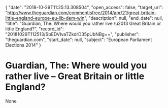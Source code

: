 {
  "date": "2018-10-29T11:25:13.308504", 
  "open_access": false, 
  "target_url": "http://www.theguardian.com/commentisfree/2014/apr/21/great-britain-little-england-europe-eu-lib-dem-win", 
  "description": null, 
  "end_date": null, 
  "title": "Guardian, The: Where would you rather live \u2013 Great Britain or little England?", 
  "record_id": "20181029T112513/SbEDVIvaTZkdrD35pUbNBg==", 
  "publisher": "theguardian.com", 
  "start_date": null, 
  "subject": "European Parliament Elections 2014"
}

# Guardian, The: Where would you rather live – Great Britain or little England?

None